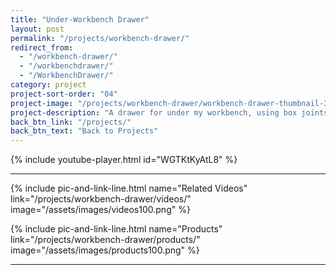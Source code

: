 ```yaml
---
title: "Under-Workbench Drawer"
layout: post
permalink: "/projects/workbench-drawer/"
redirect_from:
  - "/workbench-drawer/"
  - "/workbenchdrawer/"
  - "/WorkbenchDrawer/"
category: project
project-sort-order: "04"
project-image: "/projects/workbench-drawer/workbench-drawer-thumbnail-320.jpg"
project-description: "A drawer for under my workbench, using box joints."
back_btn_link: "/projects/"
back_btn_text: "Back to Projects"
---
```


{% include youtube-player.html id="WGTKtKyAtL8" %}

<p style="clear: left"></p>

<hr class="hr-thick">

<p></p>

{% include pic-and-link-line.html
  name="Related Videos"
  link="/projects/workbench-drawer/videos/"
  image="/assets/images/videos100.png" %}

{% include pic-and-link-line.html
  name="Products"
  link="/projects/workbench-drawer/products/"
  image="/assets/images/products100.png" %}

<hr class="hr-thick">

<p></p>
